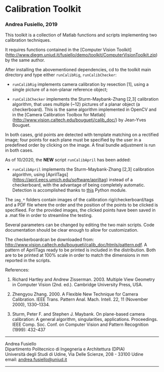 # Calibration Toolkit

### Andrea Fusiello, 2019

This toolkit is a collection of Matlab functions and scripts
implementing two calibration techniques.

It requires functions contained in the [Computer Vision Toolkit]
(http://www.diegm.uniud.it/fusiello/demo/toolkit/ComputerVisionToolkit.zip)
by the same author.

After installing the abovementioned dependencies, cd to the
toolkit main directory and type either `runCalibRig`,
`runCalibChecker`:

- `runCalibRig` implements camera calibration by resection [1],
   using a single picture of a non-planar reference object;

- `runCalibChecker` implements the Sturm-Maybank-Zhang [2,3]
  calibration algorithm, that uses multiple (~12) pictures of a
  planar object (a checkerboard). This is the same algorithm
  implemented in OpenCV and in the [Camera Calibration Toolbox
  for Matlab] (http://www.vision.caltech.edu/bouguetj/calib_doc/)
  by Jean-Yves Bouguet.
   
In both cases, grid points are detected with template matching on
a rectified image; four points for each plane must be specified
by the user in a predefined order by clicking on the image.
A final bundle adjustment is run in both cases.

As of 10/2020, the **NEW** script `runCalibApril` has been added:

- `runCalibApril`  implements the Sturm-Maybank-Zhang [2,3]
  calibration algorithm, using
  [AprilTags] (https://april.eecs.umich.edu/software/apriltag)
  instead of a checkerboard, with the advantage of being completely
  automatic. Detection is accomplished thanks to
  [this](https://pypi.org/project/apriltag/) Python module. 


The `img_*` folders contain images of the calibration
rig/checkerboard/tags and a PDF file where the order and the
position of the points to be clicked is specifieed. For the provided
images, the clicked points have been saved in a .mat file in order
to streamline the testing.

Several parameters can be changed by editing the two main
scripts. Code documentation should be clear enough to allow for
customization.
 
The checkerboardcan be downloaded from:
<http://www.vision.caltech.edu/bouguetj/calib_doc/htmls/pattern.pdf>.
A pattern of AprilTags ready to be printed is included in the
distribution. Both are to be printed at 100% scale in order to match the
dimensions in mm reported in the scripts. 


References:

1. Richard Hartley and Andrew Zisserman. 2003. Multiple View
Geometry in Computer Vision (2nd. ed.). Cambridge University
Press, USA.

2. Zhengyou Zhang. 2000. A Flexible New Technique for Camera
Calibration. IEEE Trans. Pattern Anal. Mach. Intell. 22,
11 (November 2000), 1330–1334.
 
3. Sturm, Peter F. and Stephen J. Maybank. On plane-based camera
calibration: A general algorithm, singularities,
applications. Proceedings. IEEE Comp. Soc. Conf. on Computer
Vision and Pattern Recognition (1999): 432-437


---
Andrea Fusiello                
Dipartimento Politecnico di Ingegneria e Architettura (DPIA)  
Università degli Studi di Udine, Via Delle Scienze, 208 - 33100 Udine  
email: <andrea.fusiello@uniud.it>

---


